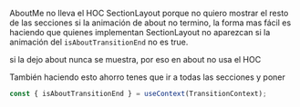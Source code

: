 AboutMe no lleva el HOC SectionLayout porque no quiero mostrar el resto de las secciones si la animación de about no termino, la forma mas fácil es haciendo
que quienes implementan SectionLayout no aparezcan si la animación del `isAboutTransitionEnd`
no es true.

si la dejo about nunca se muestra, por eso en about no usa el HOC

También haciendo esto ahorro tenes que ir a todas las secciones y poner

```js
const { isAboutTransitionEnd } = useContext(TransitionContext);
```
